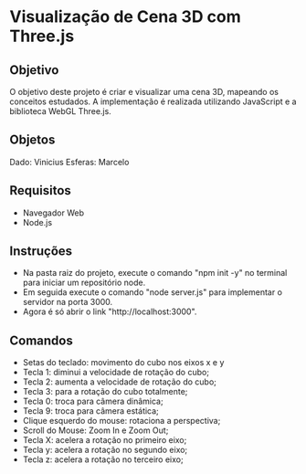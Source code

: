 # Visualização de Cena 3D com Three.js

## Objetivo

O objetivo deste projeto é criar e visualizar uma cena 3D, mapeando os conceitos estudados. A implementação é realizada utilizando JavaScript e a biblioteca WebGL Three.js.

## Objetos

Dado: Vinicius
Esferas: Marcelo

## Requisitos

- Navegador Web
- Node.js

## Instruções

- Na pasta raiz do projeto, execute o comando "npm init -y" no terminal para iniciar um repositório node.
- Em seguida execute o comando "node server.js" para implementar o servidor na porta 3000.
- Agora é só abrir o link "http://localhost:3000".

## Comandos

- Setas do teclado: movimento do cubo nos eixos x e y
- Tecla 1: diminui a velocidade de rotação do cubo;
- Tecla 2: aumenta a velocidade de rotação do cubo;
- Tecla 3: para a rotação do cubo totalmente;
- Tecla 0: troca para câmera dinâmica;
- Tecla 9: troca para câmera estática;
- Clique esquerdo do mouse: rotaciona a perspectiva;
- Scroll do Mouse: Zoom In e Zoom Out;
- Tecla X: acelera a rotação no primeiro eixo;
- Tecla y: acelera a rotação no segundo eixo;
- Tecla z: acelera a rotação no terceiro eixo;
